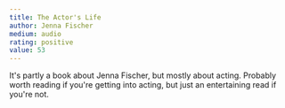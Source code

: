 ```yaml
---
title: The Actor's Life 
author: Jenna Fischer
medium: audio
rating: positive
value: 53
---
```


It's partly a book about Jenna Fischer, but mostly about acting. Probably worth reading if you're getting into acting, but just an entertaining read if you're not.